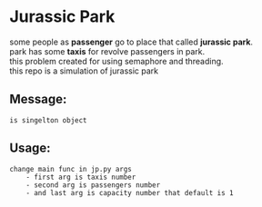 # Jurassic Park

some people as **passenger** go to place that called **jurassic park**.<br>
park has some **taxis** for revolve passengers in park.<br>
this problem created for using semaphore and threading.<br>
this repo is a simulation of jurassic park

## Message:
    is singelton object

## Usage:
    change main func in jp.py args
        - first arg is taxis number
        - second arg is passengers number
        - and last arg is capacity number that default is 1 
